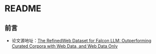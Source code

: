 # README

## 前言

- 论文源地址：[The RefinedWeb Dataset for Falcon LLM: Outperforming Curated Corpora with Web Data, and Web Data Only](https://arxiv.org/abs/2306.01116)

